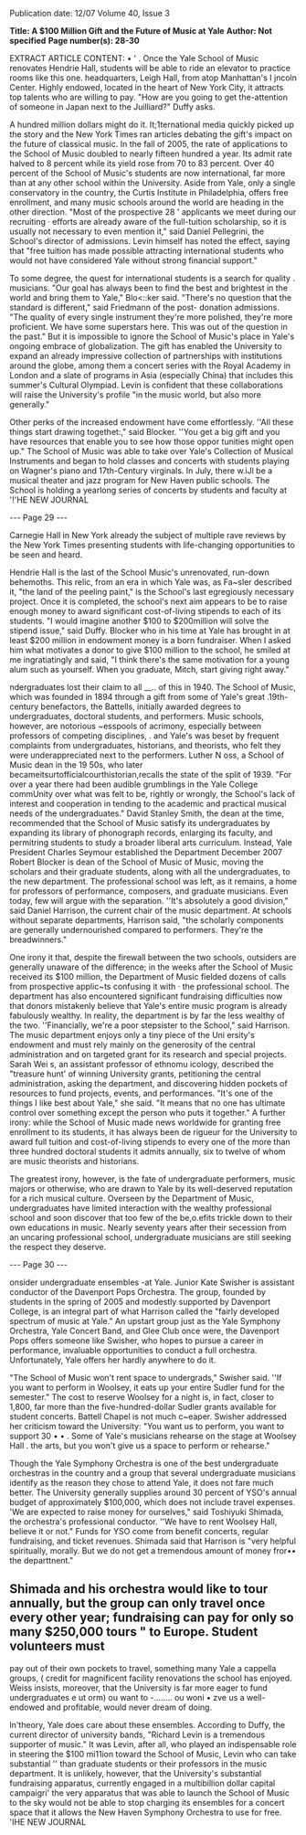 Publication date: 12/07
Volume 40, Issue 3

**Title:  A $100 Million Gift and the Future of Music at Yale**
**Author: Not specified**
**Page number(s): 28-30**

EXTRACT ARTICLE CONTENT:
• 
' . 
Once the Yale School of Music renovates Hendrie Hall, students will be able to ride an elevator to practice rooms like this one. 
headquarters, Leigh Hall, from atop 
Manhattan's 
I jncoln 
Center. 
Highly 
endowed, located in the heart of New 
York City, it attracts top talents who are 
willing to pay. "How are you going to get 
the-attention of someone in Japan next to 
the Juilliard?" Duffy asks. 

A hundred million dollars might do it. 
It;1ternational media quickly picked up the 
story and the New York Times ran articles 
debating the gift's impact on the future of 
classical music. In the fall of 2005, the rate 
of applications to the School of Music 
doubled to nearly fifteen hundred a year. 
Its admit rate halved to 8 percent while its 
yield rose from 70 to 83 percent. Over 40 
percent of the School of Music's students 
are now international, far more than at 
any other school within the University. 
Aside from Yale, 
only a 
single 
conservatory in the country, the Curtis 
Institute in Philadelphia, offers free 
enrollment, and many music schools 
around the world are heading in the 
other direction. "Most of the prospective 
28 
' applicants we meet during our recruiting 
· efforts are already aware of the full-tuition 
scholarship, so it is usually not necessary 
to even mention it," said Daniel Pellegrini, 
the School's director of admissions. Levin 
himself has noted the effect, saying that 
"free tuition has made possible attracting 
international students who would not 
have considered Yale without strong 
financial support." 

To some degree, the quest for 
international students is a search for quality . 
musicians. "Our goal has always been to 
find the best and brightest in the world 
and bring them to Yale," Blo<::ker said. 
"There's no question that the standard is 
different," said Friedmann of the post-
donation admissions. "The quality of 
every single instrument 
they're more 
polished, they're more proficient. We have 
some superstars here. This was out of the 
question in the past." But it is impossible 
to ignore the School of Music's place in 
Yale's ongoing embrace of globalization. 
The gift has enabled the University to 
expand an already impressive collection 
of partnerships with institutions around 
the globe, among them a concert series 
with the Royal Academy in London and 
a slate of programs in Asia (especially 
China) 
that includes 
this 
summer's 
Cultural Olympiad. Levin is confident 
that these collaborations will raise the 
University's profile 
"in the music world, 
but also more generally." 

Other 
perks 
of 
the 
increased 
endowment have come effortlessly. ''All 
these things start drawing togethet:," said 
Blocker. ''You get a big gift and you have 
resources that enable you to see how 
those oppor tunities might open up." The 
School of Music was able to take over 
Yale's Collection of Musical Instruments 
and began to hold classes and concerts 
with 
students 
playing on Wagner's 
piano and 17th-Century virginals. In July, 
there w.iJl be a musical theater and jazz 
program for New Haven public schools. 
The School is holding a yearlong series 
of concerts by students and faculty at 
'!'HE NEW JOURNAL 



--- Page 29 ---

Carnegie Hall in New York 
already the 
subject of multiple rave reviews by the 
New York Times 
presenting students 
with life-changing opportunities to be 
seen and heard. 

Hendrie Hall is the last of the School 
Music's 
unrenovated, 
run-down 
behemoths. This relic, from an era in which 
Yale was, as Fa~sler described it, "the land 
of the peeling paint," is the School's last 
egregiously necessary project. Once it is 
completed, the school's next aim appears 
to be to raise enough money to award 
significant cost-of-living stipends to each 
of its students. "I would imagine another 
$100 to $200million will solve the stipend 
issue," said Duffy. Blocker who in 
his time at Yale has brought in at least 
$200 million in endowment money is 
a born fundraiser. When I asked him 
what motivates a donor to give $100 
million to the school, he smiled at me 
ingratiatingly and said, "I think there's the 
same motivation for a young alum such as 
yourself. When you graduate, Mitch, start 
giving right away." 

ndergraduates lost their claim to all 
__.. of this in 1940. The School of Music, 
which was founded in 1894 through a gift 
from some of Yale's great .19th-century 
benefactors, the Battells, initially awarded 
degrees 
to 
undergraduates, 
doctoral 
students, and performers. Music schools, 
however, are notorious 
~esspools of 
acrimony, especially between professors 
of competing disciplines, . and Yale's 
was beset by frequent complaints from 
undergraduates, historians, and theorists, 
who felt they were underappreciated next 
to the performers. Luther N oss, a School 
of Music dean in the 19 50s, who later 
becameitsurtofficialcourthistorian,recalls 
the state of the split of 1939. "For over 
a year there had been audible grumblings 
in the Yale College commUnity over what 
was felt to be, rightly or wrongly, the 
School's lack of interest and cooperation 
in tending to the academic and practical 
musical needs of the undergraduates." 
David Stanley Smith, the dean at the time, 
recommended that the School of Music 
satisfy its undergraduates by expanding its 
library of phonograph records, enlarging 
its faculty, and permitring students to 
study a broader liberal arts curriculum. 
Instead, 
Yale 
President 
Charles 
Seymour established the Department 
December 2007 
Robert Blocker is dean of the School of Music 
of Music, moving the scholars and their 
graduate students, along with all the 
undergraduates, to the new department. 
The professional school was left, as 
it remains, a home for professors of 
performance, composers, and graduate 
musicians. Even today, few will argue 
with the separation. ''It's absolutely a 
good division," said Daniel Harrison, the 
current chair of the music department. 
At schools without separate departments, 
Harrison said, "the scholarly components 
are generally undernourished compared to 
performers. They're the breadwinners." 

One irony it that, despite the firewall 
between the two schools, outsiders are 
generally unaware of the difference; 
in the weeks after the School of Music 
received its $100 million, the Department 
of Music fielded dozens of calls from 
prospective applic~ts confusing it with · 
the professional school. The department 
has 
also 
encountered 
significant 
fundraising difficulties now that donors 
mistakenly believe that Yale's entire music 
program is already fabulously wealthy. 
In reality, the department is by far 
the less wealthy of the two. ''Financially, 
we're a poor stepsister to the School," 
said Harrison. The music department 
enjoys only a tiny piece of the Uni ersity's 
endowment and must rely mainly on the 
generosity of the central administration 
and on targeted grant for its research 
and special projects. Sarah Wei s, an 
assistant professor of ethnomu icology, 
described the "treasure hunt' of winning 
University grants, petitioning the central 
administration, asking the department, 
and discovering hidden pockets of 
resources to fund projects, events, and 
performances. "It's one of the things I 
like best about Yale," she said. "It means 
that no one has ultimate control over 
something except the person who puts 
it together." A further irony: while the 
School of Music made news worldwide for 
granting free enrollment to its students, it 
has always been de rigueur for the University 
to award full tuition and cost-of-living 
stipends to every one of the more than 
three hundred doctoral students it admits 
annually, six to twelve of whom are music 
theorists and historians. 

The greatest irony, however, is the 
fate of undergraduate performers, music 
majors or otherwise, who are drawn to 
Yale by its well-deserved reputation for 
a rich musical culture. Overseen by the 
Department of Music, undergraduates 
have limited interaction with the wealthy 
professional school and soon discover 
that too few of the be,o.efits trickle 
down to their own educations in music. 
Nearly seventy years after their secession 
from an uncaring professional school, 
undergraduate musicians are still seeking 
the respect they deserve. 


--- Page 30 ---

onsider undergraduate ensembles 
-at Yale. Junior Kate Swisher is 
assistant conductor of the Davenport 
Pops Orchestra. The group, founded 
by students in the spring of 2005 and 
modestly supported by Davenport College, 
is an integral part of what Harrison called 
the "fairly developed spectrum of music 
at Yale." An upstart group just as the Yale 
Symphony Orchestra, Yale Concert Band, 
and Glee Club once were, the Davenport 
Pops offers someone like Swisher, who 
hopes to pursue a career in performance, 
invaluable opportunities to conduct a full 
orchestra. Unfortunately, Yale offers her 
hardly anywhere to do it. 

"The School of Music won't rent 
space to undergrads," Swisher said. ''If 
you want to perform in Woolsey, it eats up 
your entire Sudler fund for the semester." 
The cost to reserve Woolsey for a night is, 
in fact, closer to 1,800, far more than the 
five-hundred-dollar Sudler grants available 
for student concerts. Battell Chapel is not 
much 
c~eaper. Swisher addressed her 
criticism toward the University: "You 
want us to perform, you want to support 
30 
• • 
. 
Some of Yale's musicians rehearse on the stage at Woolsey Hall . 
the arts, but you won't give us a space to 
perform or rehearse." 

Though the Yale Symphony Orchestra 
is 
one of 
the best undergraduate 
orchestras in the country and a group that 
several undergraduate musicians identify 
as the reason they chose to attend Yale, it 
does not fare much better. The University 
generally supplies around 30 percent of 
YSO's annual budget of approximately 
$100,000, which does not include travel 
expenses. 'We are expected to raise money 
for ourselves," said Toshiyuki Shimada, the 
orchestra's professional conductor. ''We 
have to rent Woolsey Hall, believe it or 
not." Funds for YSO come from benefit 
concerts, regular fundraising, and ticket 
revenues. Shimada said that Harrison 
is "very helpful spiritually, morally. But 
we do not get a tremendous amount of 
money fror•• the departtnent." 

Shimada and his orchestra would like 
to tour annually, but the group can only 
travel once every other year; fundraising 
can pay for only so many $250,000 tours 
" 
to Europe. Student volunteers must 
-
pay out of their own pockets to travel, 
something many Yale a cappella groups, 
( 
credit 
for 
magnificent 
facility 
renovations the school has enjoyed. Weiss 
insists, moreover, that the University is 
far more eager to fund undergraduates 
e 
ut 
orm) ou want to 
-........ 
ou woni 
• zve us a 
well-endowed and profitable, would never 
dream of doing. 

ln'theory, Yale does care about these 
ensembles. According to Duffy, the 
current director of university bands, 
"Richard Levin is a tremendous supporter 
of music." It was Levin, after all, who 
played an indispensable role in steering 
the $100 mi11ion toward the School of 
Music, Levin who can take substantial 
'' 
than graduate students or their professors 
in the music department. It is unlikely, 
however, that the University's substantial 
fundraising apparatus, currently engaged in 
a multibillion dollar capital campaigri' the 
very apparatus that was able to launch the 
School of Music to the sky 
would not be 
able to stop charging its ensembles for a 
concert space that it allows the New Haven 
Symphony Orchestra to use for free. 
'IHE NEW JOURNAL